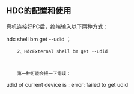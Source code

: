 
## HDC的配置和使用

真机连接好PC后，终端输入以下两种方式：

hdc shell bm get --udid ；

        2、HdcExternal shell bm get --udid



        第一种可能会报一下错误：


udid of current device is :
error: failed to get udid
